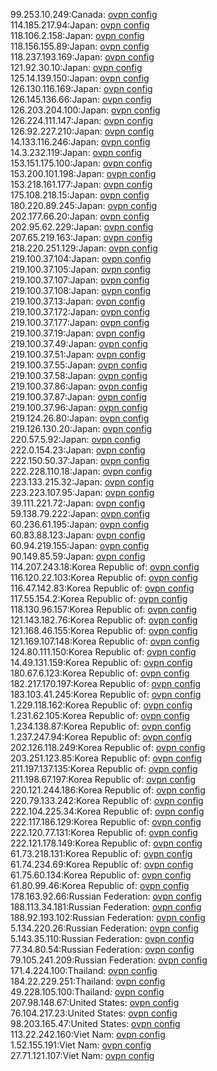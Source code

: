 99.253.10.249:Canada: [ovpn config](vpn/99_253_10_249.ovpn)  
114.185.217.94:Japan: [ovpn config](vpn/114_185_217_94.ovpn)  
118.106.2.158:Japan: [ovpn config](vpn/118_106_2_158.ovpn)  
118.156.155.89:Japan: [ovpn config](vpn/118_156_155_89.ovpn)  
118.237.193.169:Japan: [ovpn config](vpn/118_237_193_169.ovpn)  
121.92.30.10:Japan: [ovpn config](vpn/121_92_30_10.ovpn)  
125.14.139.150:Japan: [ovpn config](vpn/125_14_139_150.ovpn)  
126.130.116.169:Japan: [ovpn config](vpn/126_130_116_169.ovpn)  
126.145.136.66:Japan: [ovpn config](vpn/126_145_136_66.ovpn)  
126.203.204.100:Japan: [ovpn config](vpn/126_203_204_100.ovpn)  
126.224.111.147:Japan: [ovpn config](vpn/126_224_111_147.ovpn)  
126.92.227.210:Japan: [ovpn config](vpn/126_92_227_210.ovpn)  
14.133.116.246:Japan: [ovpn config](vpn/14_133_116_246.ovpn)  
14.3.232.119:Japan: [ovpn config](vpn/14_3_232_119.ovpn)  
153.151.175.100:Japan: [ovpn config](vpn/153_151_175_100.ovpn)  
153.200.101.198:Japan: [ovpn config](vpn/153_200_101_198.ovpn)  
153.218.161.177:Japan: [ovpn config](vpn/153_218_161_177.ovpn)  
175.108.218.15:Japan: [ovpn config](vpn/175_108_218_15.ovpn)  
180.220.89.245:Japan: [ovpn config](vpn/180_220_89_245.ovpn)  
202.177.66.20:Japan: [ovpn config](vpn/202_177_66_20.ovpn)  
202.95.62.229:Japan: [ovpn config](vpn/202_95_62_229.ovpn)  
207.65.219.163:Japan: [ovpn config](vpn/207_65_219_163.ovpn)  
218.220.251.129:Japan: [ovpn config](vpn/218_220_251_129.ovpn)  
219.100.37.104:Japan: [ovpn config](vpn/219_100_37_104.ovpn)  
219.100.37.105:Japan: [ovpn config](vpn/219_100_37_105.ovpn)  
219.100.37.107:Japan: [ovpn config](vpn/219_100_37_107.ovpn)  
219.100.37.108:Japan: [ovpn config](vpn/219_100_37_108.ovpn)  
219.100.37.13:Japan: [ovpn config](vpn/219_100_37_13.ovpn)  
219.100.37.172:Japan: [ovpn config](vpn/219_100_37_172.ovpn)  
219.100.37.177:Japan: [ovpn config](vpn/219_100_37_177.ovpn)  
219.100.37.19:Japan: [ovpn config](vpn/219_100_37_19.ovpn)  
219.100.37.49:Japan: [ovpn config](vpn/219_100_37_49.ovpn)  
219.100.37.51:Japan: [ovpn config](vpn/219_100_37_51.ovpn)  
219.100.37.55:Japan: [ovpn config](vpn/219_100_37_55.ovpn)  
219.100.37.58:Japan: [ovpn config](vpn/219_100_37_58.ovpn)  
219.100.37.86:Japan: [ovpn config](vpn/219_100_37_86.ovpn)  
219.100.37.87:Japan: [ovpn config](vpn/219_100_37_87.ovpn)  
219.100.37.96:Japan: [ovpn config](vpn/219_100_37_96.ovpn)  
219.124.26.80:Japan: [ovpn config](vpn/219_124_26_80.ovpn)  
219.126.130.20:Japan: [ovpn config](vpn/219_126_130_20.ovpn)  
220.57.5.92:Japan: [ovpn config](vpn/220_57_5_92.ovpn)  
222.0.154.23:Japan: [ovpn config](vpn/222_0_154_23.ovpn)  
222.150.50.37:Japan: [ovpn config](vpn/222_150_50_37.ovpn)  
222.228.110.18:Japan: [ovpn config](vpn/222_228_110_18.ovpn)  
223.133.215.32:Japan: [ovpn config](vpn/223_133_215_32.ovpn)  
223.223.107.95:Japan: [ovpn config](vpn/223_223_107_95.ovpn)  
39.111.221.72:Japan: [ovpn config](vpn/39_111_221_72.ovpn)  
59.138.79.222:Japan: [ovpn config](vpn/59_138_79_222.ovpn)  
60.236.61.195:Japan: [ovpn config](vpn/60_236_61_195.ovpn)  
60.83.88.123:Japan: [ovpn config](vpn/60_83_88_123.ovpn)  
60.94.219.155:Japan: [ovpn config](vpn/60_94_219_155.ovpn)  
90.149.85.59:Japan: [ovpn config](vpn/90_149_85_59.ovpn)  
114.207.243.18:Korea Republic of: [ovpn config](vpn/114_207_243_18.ovpn)  
116.120.22.103:Korea Republic of: [ovpn config](vpn/116_120_22_103.ovpn)  
116.47.142.83:Korea Republic of: [ovpn config](vpn/116_47_142_83.ovpn)  
117.55.154.2:Korea Republic of: [ovpn config](vpn/117_55_154_2.ovpn)  
118.130.96.157:Korea Republic of: [ovpn config](vpn/118_130_96_157.ovpn)  
121.143.182.76:Korea Republic of: [ovpn config](vpn/121_143_182_76.ovpn)  
121.168.46.155:Korea Republic of: [ovpn config](vpn/121_168_46_155.ovpn)  
121.169.107.148:Korea Republic of: [ovpn config](vpn/121_169_107_148.ovpn)  
124.80.111.150:Korea Republic of: [ovpn config](vpn/124_80_111_150.ovpn)  
14.49.131.159:Korea Republic of: [ovpn config](vpn/14_49_131_159.ovpn)  
180.67.6.123:Korea Republic of: [ovpn config](vpn/180_67_6_123.ovpn)  
182.217.170.197:Korea Republic of: [ovpn config](vpn/182_217_170_197.ovpn)  
183.103.41.245:Korea Republic of: [ovpn config](vpn/183_103_41_245.ovpn)  
1.229.118.162:Korea Republic of: [ovpn config](vpn/1_229_118_162.ovpn)  
1.231.62.105:Korea Republic of: [ovpn config](vpn/1_231_62_105.ovpn)  
1.234.138.87:Korea Republic of: [ovpn config](vpn/1_234_138_87.ovpn)  
1.237.247.94:Korea Republic of: [ovpn config](vpn/1_237_247_94.ovpn)  
202.126.118.249:Korea Republic of: [ovpn config](vpn/202_126_118_249.ovpn)  
203.251.123.85:Korea Republic of: [ovpn config](vpn/203_251_123_85.ovpn)  
211.197.137.135:Korea Republic of: [ovpn config](vpn/211_197_137_135.ovpn)  
211.198.67.197:Korea Republic of: [ovpn config](vpn/211_198_67_197.ovpn)  
220.121.244.186:Korea Republic of: [ovpn config](vpn/220_121_244_186.ovpn)  
220.79.133.242:Korea Republic of: [ovpn config](vpn/220_79_133_242.ovpn)  
222.104.225.34:Korea Republic of: [ovpn config](vpn/222_104_225_34.ovpn)  
222.117.186.129:Korea Republic of: [ovpn config](vpn/222_117_186_129.ovpn)  
222.120.77.131:Korea Republic of: [ovpn config](vpn/222_120_77_131.ovpn)  
222.121.178.149:Korea Republic of: [ovpn config](vpn/222_121_178_149.ovpn)  
61.73.218.131:Korea Republic of: [ovpn config](vpn/61_73_218_131.ovpn)  
61.74.234.69:Korea Republic of: [ovpn config](vpn/61_74_234_69.ovpn)  
61.75.60.134:Korea Republic of: [ovpn config](vpn/61_75_60_134.ovpn)  
61.80.99.46:Korea Republic of: [ovpn config](vpn/61_80_99_46.ovpn)  
178.163.92.66:Russian Federation: [ovpn config](vpn/178_163_92_66.ovpn)  
188.113.34.181:Russian Federation: [ovpn config](vpn/188_113_34_181.ovpn)  
188.92.193.102:Russian Federation: [ovpn config](vpn/188_92_193_102.ovpn)  
5.134.220.26:Russian Federation: [ovpn config](vpn/5_134_220_26.ovpn)  
5.143.35.110:Russian Federation: [ovpn config](vpn/5_143_35_110.ovpn)  
77.34.80.54:Russian Federation: [ovpn config](vpn/77_34_80_54.ovpn)  
79.105.241.209:Russian Federation: [ovpn config](vpn/79_105_241_209.ovpn)  
171.4.224.100:Thailand: [ovpn config](vpn/171_4_224_100.ovpn)  
184.22.229.251:Thailand: [ovpn config](vpn/184_22_229_251.ovpn)  
49.228.105.100:Thailand: [ovpn config](vpn/49_228_105_100.ovpn)  
207.98.148.67:United States: [ovpn config](vpn/207_98_148_67.ovpn)  
76.104.217.23:United States: [ovpn config](vpn/76_104_217_23.ovpn)  
98.203.165.47:United States: [ovpn config](vpn/98_203_165_47.ovpn)  
113.22.242.160:Viet Nam: [ovpn config](vpn/113_22_242_160.ovpn)  
1.52.155.191:Viet Nam: [ovpn config](vpn/1_52_155_191.ovpn)  
27.71.121.107:Viet Nam: [ovpn config](vpn/27_71_121_107.ovpn)  
